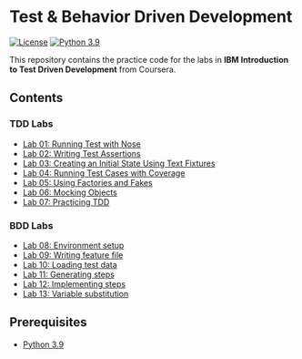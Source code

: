 # Test & Behavior Driven Development

[![License](https://img.shields.io/badge/License-Apache%202.0-blue.svg)](https://opensource.org/licenses/Apache-2.0)
[![Python 3.9](https://img.shields.io/badge/Python-3.9-green.svg)](https://shields.io/)

This repository contains the practice code for the labs in **IBM Introduction to Test Driven Development** from Coursera. 
## Contents

### TDD Labs

- [Lab 01: Running Test with Nose](./01_running_tests_with_nose/README.md)
- [Lab 02: Writing Test Assertions](./02_writing_test_assertions/README.md)
- [Lab 03: Creating an Initial State Using Text Fixtures](./03_test_fixtures/README.md)
- [Lab 04: Running Test Cases with Coverage](./04_test_coverage/README.md)
- [Lab 05: Using Factories and Fakes](./05_factories_and_fakes/README.md)
- [Lab 06: Mocking Objects](./06_mocking_objects/README.md)
- [Lab 07: Practicing TDD](./07_practicing_tdd/README.md)

### BDD Labs

- [Lab 08: Environment setup](labs/08_environment_setup)
- [Lab 09: Writing feature file](labs/09_writing_feature_files)
- [Lab 10: Loading test data](labs/10_loading_test_data)
- [Lab 11: Generating steps](labs/11_generating_steps)
- [Lab 12: Implementing steps](labs/12_implementing_steps)
- [Lab 13: Variable substitution](labs/13_variable_substitution)

## Prerequisites

- [Python 3.9](https://www.python.org/downloads/)




